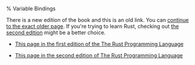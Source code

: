% Variable Bindings

There is a new edition of the book and this is an old link.
You can [continue to the exact older page][1].
If you're trying to learn Rust, checking out [the second edition][2] might be a better choice.

* [This page in the first edition of the The Rust Programming Language][1]

* [This page in the second edition of The Rust Programming Language][2]


[1]: first-edition/variable-bindings.html
[2]: second-edition/ch02-00-guessing-game-tutorial.html#storing-values-with-variables
